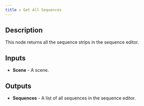 ```yaml
---
title : Get All Sequences
---
```


## Description

This node returns all the sequence strips in the sequence editor.

## Inputs

- **Scene** - A scene.

## Outputs

- **Sequences** - A list of all sequences in the sequence editor.
